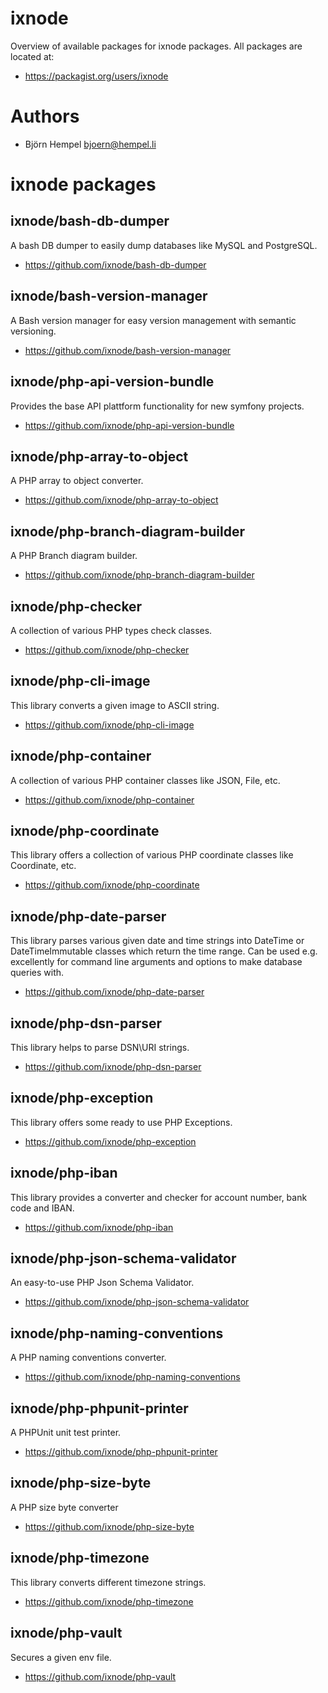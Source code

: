 # ixnode

Overview of available packages for ixnode packages. All packages are located at:

* https://packagist.org/users/ixnode

# Authors

* Björn Hempel <bjoern@hempel.li>

# ixnode packages

## ixnode/bash-db-dumper

A bash DB dumper to easily dump databases like MySQL and PostgreSQL.

* https://github.com/ixnode/bash-db-dumper


## ixnode/bash-version-manager

A Bash version manager for easy version management with semantic versioning.

* https://github.com/ixnode/bash-version-manager


## ixnode/php-api-version-bundle

Provides the base API plattform functionality for new symfony projects.

* https://github.com/ixnode/php-api-version-bundle


## ixnode/php-array-to-object

A PHP array to object converter.

* https://github.com/ixnode/php-array-to-object


## ixnode/php-branch-diagram-builder

A PHP Branch diagram builder.

* https://github.com/ixnode/php-branch-diagram-builder


## ixnode/php-checker

A collection of various PHP types check classes.

* https://github.com/ixnode/php-checker


## ixnode/php-cli-image

This library converts a given image to ASCII string.

* https://github.com/ixnode/php-cli-image


## ixnode/php-container

A collection of various PHP container classes like JSON, File, etc.

* https://github.com/ixnode/php-container


## ixnode/php-coordinate

This library offers a collection of various PHP coordinate classes like Coordinate, etc.

* https://github.com/ixnode/php-coordinate


## ixnode/php-date-parser

This library parses various given date and time strings into DateTime or DateTimeImmutable classes which return the time range. Can be used e.g. excellently for command line arguments and options to make database queries with.

* https://github.com/ixnode/php-date-parser


## ixnode/php-dsn-parser

This library helps to parse DSN\URI strings.

* https://github.com/ixnode/php-dsn-parser


## ixnode/php-exception

This library offers some ready to use PHP Exceptions.

* https://github.com/ixnode/php-exception


## ixnode/php-iban

This library provides a converter and checker for account number, bank code and IBAN.

* https://github.com/ixnode/php-iban


## ixnode/php-json-schema-validator

An easy-to-use PHP Json Schema Validator.

* https://github.com/ixnode/php-json-schema-validator


## ixnode/php-naming-conventions

A PHP naming conventions converter.

* https://github.com/ixnode/php-naming-conventions


## ixnode/php-phpunit-printer

A PHPUnit unit test printer.

* https://github.com/ixnode/php-phpunit-printer


## ixnode/php-size-byte

A PHP size byte converter

* https://github.com/ixnode/php-size-byte


## ixnode/php-timezone

This library converts different timezone strings.

* https://github.com/ixnode/php-timezone


## ixnode/php-vault

Secures a given env file.

* https://github.com/ixnode/php-vault
